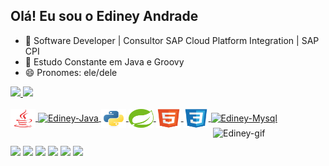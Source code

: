 ## Olá! Eu sou o Ediney Andrade

- 🔭 Software Developer | Consultor SAP Cloud Platform Integration | SAP CPI
- 🌱 Estudo Constante em Java e Groovy
- 😄 Pronomes: ele/dele

<div>
  <a href="https://github.com/Ediiney">
  <img height="180em" src="https://github-readme-stats.vercel.app/api/?username=Ediiney&show_icons=true&theme=dracula&include_all_commits=true&count_private=true"/>
  <img height="180em" src="https://github-readme-stats.vercel.app/api/top-langs/?username=Ediiney&layout=compact&langs_count=16&theme=dracula"/>
</div>
  
  <div style="display: inline_block"><br>
  <img align="center" alt="Ediney-Java" height="30" width="40" src="https://raw.githubusercontent.com/devicons/devicon/master/icons/java/java-plain.svg">
  <img align="center" alt="Ediney-Java" height="30" width="40" src="https://cdn.jsdelivr.net/gh/devicons/devicon/icons/groovy/groovy-original.svg">
  <img align="center" alt="Ediney-Python" height="30" width="40" src="https://raw.githubusercontent.com/devicons/devicon/master/icons/python/python-original.svg">
  <img align="center" alt="Ediney-Spring" height="30" width="40" src="https://raw.githubusercontent.com/devicons/devicon/master/icons/spring/spring-original.svg">
  <img align="center" alt="Ediney-HTML" height="30" width="40" src="https://raw.githubusercontent.com/devicons/devicon/master/icons/html5/html5-original.svg">
  <img align="center" alt="Ediney-CSS" height="30" width="40" src="https://raw.githubusercontent.com/devicons/devicon/master/icons/css3/css3-original.svg">
  <img align="center" alt="Ediney-Mysql" height="30" width="40" src="https://cdn.jsdelivr.net/gh/devicons/devicon/icons/mysql/mysql-original-wordmark.svg">
  <img align="right" alt="Ediney-gif" height="200" width="180" src="https://c.tenor.com/nyYLGlzG3nMAAAAC/mr-robot-control-is-an-illusion.gif">
</div>
  
##
  
<div>
  <a href="https://www.youtube.com/watch?v=F8_zKBMSmdE" target="_blank"><img src="https://img.shields.io/badge/YouTube-FF0000?style=for-the-badge&logo=youtube&logoColor=white" target="_blank"></a>
  <a href="https://instagram.com/neeygms" target="_blank"><img src="https://img.shields.io/badge/-Instagram-%23E4405F?style=for-the-badge&logo=instagram&logoColor=white" target="_blank"></a>
 	<a href="https://www.twitch.tv/neeysp" target="_blank"><img src="https://img.shields.io/badge/Twitch-9146FF?style=for-the-badge&logo=twitch&logoColor=white" target="_blank"></a>
 <a href="https://discord.com/channels/517701833351757825/517701834018914325" target="_blank"><img src="https://img.shields.io/badge/Discord-7289DA?style=for-the-badge&logo=discord&logoColor=white" target="_blank"></a> 
  <a href = "mailto:edineyofc@gmail.com"><img src="https://img.shields.io/badge/Gmail-D14836?style=for-the-badge&logo=gmail&logoColor=white" target="_blank"></a>
  <a href="https://www.linkedin.com/in/ediney-andrade-a77952118/" target="_blank"><img src="https://img.shields.io/badge/-LinkedIn-%230077B5?style=for-the-badge&logo=linkedin&logoColor=white" target="_blank"></a>   
</div>
